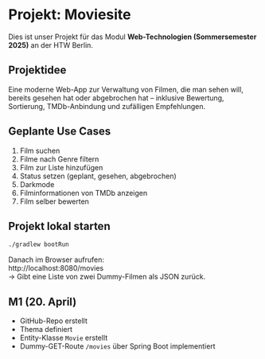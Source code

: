 # Projekt: Moviesite

Dies ist unser Projekt für das Modul **Web-Technologien (Sommersemester 2025)** an der HTW Berlin.

## Projektidee

Eine moderne Web-App zur Verwaltung von Filmen, die man sehen will, bereits gesehen hat oder abgebrochen hat – inklusive Bewertung, Sortierung, TMDb-Anbindung und zufälligen Empfehlungen.

## Geplante Use Cases

1. Film suchen  
2. Filme nach Genre filtern  
3. Film zur Liste hinzufügen  
4. Status setzen (geplant, gesehen, abgebrochen)  
5. Darkmode
6. Filminformationen von TMDb anzeigen  
7. Film selber bewerten  

## Projekt lokal starten

```bash
./gradlew bootRun
```

Danach im Browser aufrufen:  
http://localhost:8080/movies  
→ Gibt eine Liste von zwei Dummy-Filmen als JSON zurück.

## M1 (20. April)

- GitHub-Repo erstellt  
- Thema definiert  
- Entity-Klasse `Movie` erstellt  
- Dummy-GET-Route `/movies` über Spring Boot implementiert